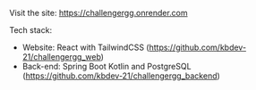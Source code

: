 Visit the site: https://challengergg.onrender.com

Tech stack:
- Website: React with TailwindCSS (https://github.com/kbdev-21/challengergg_web)
- Back-end: Spring Boot Kotlin and PostgreSQL (https://github.com/kbdev-21/challengergg_backend)
